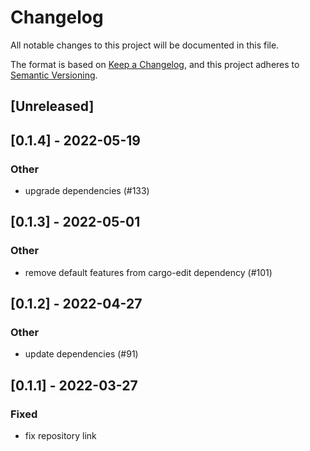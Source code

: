 # Changelog
All notable changes to this project will be documented in this file.

The format is based on [Keep a Changelog](https://keepachangelog.com/en/1.0.0/),
and this project adheres to [Semantic Versioning](https://semver.org/spec/v2.0.0.html).

## [Unreleased]

## [0.1.4] - 2022-05-19

### Other
- upgrade dependencies (#133)

## [0.1.3] - 2022-05-01

### Other
- remove default features from cargo-edit dependency (#101)

## [0.1.2] - 2022-04-27

### Other
- update dependencies (#91)

## [0.1.1] - 2022-03-27

### Fixed
- fix repository link
